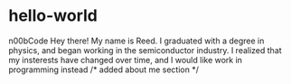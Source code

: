 # hello-world
n00bCode
Hey there! My name is Reed. I graduated with a degree in physics, and began working in the semiconductor industry. I realized that my insterests have changed over time, and I would like work in programming instead 
/* added about me section */
